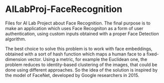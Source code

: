 # AILabProj-FaceRecognition
Files for AI Lab Project about Face Recognition. The final purpose is to make an application which uses Face Recogniton as a form of user authentication, using custom inputs obtained with a proper Face Detection algorithm.

The best choice to solve this problem is to work with face embeddings, obtained with a sort of hash function which maps a human face to a fixed-dimension vector.
Using a metric, for example the Euclidean one, the problem reduces to identity-based clustering of the images, that could be done using different approaches.
So the idea of the solution is inspired by the model of FaceNet, developed by Google researchers in 2015.

